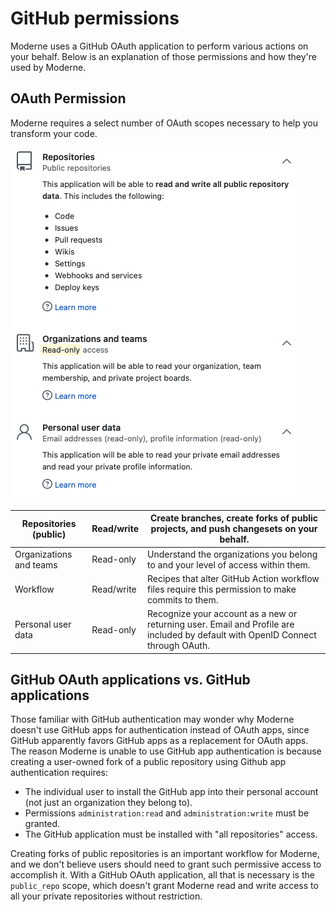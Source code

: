 # GitHub permissions

Moderne uses a GitHub OAuth application to perform various actions on your behalf. Below is an explanation of those permissions and how they're used by Moderne.

## OAuth Permission

Moderne requires a select number of OAuth scopes necessary to help you transform your code.

![](../.gitbook/assets/authentication-github-permissions.png)

| Repositories (public)   | Read/write | Create branches, create forks of public projects, and push changesets on your behalf.                                           |
| ----------------------- | ---------- | ------------------------------------------------------------------------------------------------------------------------------- |
| Organizations and teams | Read-only  | Understand the organizations you belong to and your level of access within them.                                                |
| Workflow                | Read/write | Recipes that alter GitHub Action workflow files require this permission to make commits to them.                                |
| Personal user data      | Read-only  | Recognize your account as a new or returning user. Email and Profile are included by default with OpenID Connect through OAuth. |

## GitHub OAuth applications vs. GitHub applications

Those familiar with GitHub authentication may wonder why Moderne doesn't use GitHub apps for authentication instead of OAuth apps, since GitHub apparently favors GitHub apps as a replacement for OAuth apps. The reason Moderne is unable to use GitHub app authentication is because creating a user-owned fork of a public repository using Github app authentication requires:

* The individual user to install the GitHub app into their personal account (not just an organization they belong to).
* Permissions `administration:read` and `administration:write` must be granted.
* The GitHub application must be installed with "all repositories" access.

Creating forks of public repositories is an important workflow for Moderne, and we don't believe users should need to grant such permissive access to accomplish it. With a GitHub OAuth application, all that is necessary is the `public_repo` scope, which doesn't grant Moderne read and write access to all your private repositories without restriction.
